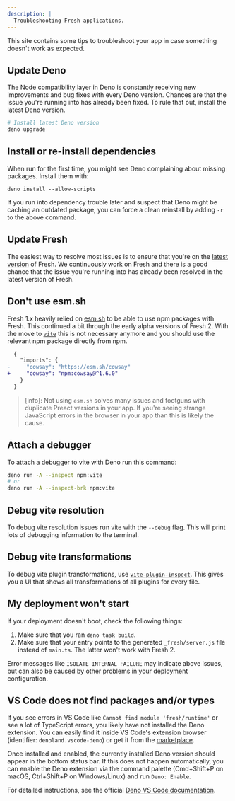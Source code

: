 ```yaml
---
description: |
  Troubleshooting Fresh applications.
---
```


This site contains some tips to troubleshoot your app in case something doesn't
work as expected.

## Update Deno

The Node compatibility layer in Deno is constantly receiving new improvements
and bug fixes with every Deno version. Chances are that the issue you're running
into has already been fixed. To rule that out, install the latest Deno version.

```sh
# Install latest Deno version
deno upgrade
```

## Install or re-install dependencies

When run for the first time, you might see Deno complaining about missing
packages. Install them with:

```shell
deno install --allow-scripts
```

If you run into dependency trouble later and suspect that Deno might be caching
an outdated package, you can force a clean reinstall by adding `-r` to the above
command.

## Update Fresh

The easiest way to resolve most issues is to ensure that you're on the
[latest version](https://jsr.io/@fresh/core/versions) of Fresh. We continuously
work on Fresh and there is a good chance that the issue you're running into has
already been resolved in the latest version of Fresh.

## Don't use esm.sh

Fresh 1.x heavily relied on [esm.sh](https://esm.sh/) to be able to use npm
packages with Fresh. This continued a bit through the early alpha versions of
Fresh 2. With the move to [`vite`](https://vite.dev/) this is not necessary
anymore and you should use the relevant npm package directly from npm.

```diff deno.json
  {
    "imports": {
-     "cowsay": "https://esm.sh/cowsay"
+     "cowsay": "npm:cowsay@^1.6.0"
    }
  }
```

> [info]: Not using `esm.sh` solves many issues and footguns with duplicate
> Preact versions in your app. If you're seeing strange JavaScript errors in the
> browser in your app than this is likely the cause.

## Attach a debugger

To attach a debugger to vite with Deno run this command:

```sh Terminal
deno run -A --inspect npm:vite
# or
deno run -A --inspect-brk npm:vite
```

## Debug vite resolution

To debug vite resolution issues run vite with the `--debug` flag. This will
print lots of debugging information to the terminal.

## Debug vite transformations

To debug vite plugin transformations, use
[`vite-plugin-inspect`](https://github.com/antfu-collective/vite-plugin-inspect).
This gives you a UI that shows all transformations of all plugins for every
file.

## My deployment won't start

If your deployment doesn't boot, check the following things:

1. Make sure that you ran `deno task build`.
2. Make sure that your entry points to the generated `_fresh/server.js` file
   instead of `main.ts`. The latter won't work with Fresh 2.

Error messages like `ISOLATE_INTERNAL_FAILURE` may indicate above issues, but
can also be caused by other problems in your deployment configuration.

## VS Code does not find packages and/or types

If you see errors in VS Code like `Cannot find module 'fresh/runtime'` or see a
lot of TypeScript errors, you likely have not installed the Deno extension. You
can easily find it inside VS Code's extension browser (identifier:
`denoland.vscode-deno`) or get it from the
[marketplace](https://marketplace.visualstudio.com/items?itemName=denoland.vscode-deno).

Once installed and enabled, the currently installed Deno version should appear
in the bottom status bar. If this does not happen automatically, you can enable
the Deno extension via the command palette (Cmd+Shift+P on macOS, Ctrl+Shift+P
on Windows/Linux) and run `Deno: Enable`.

For detailed instructions, see the official
[Deno VS Code documentation](https://docs.deno.com/runtime/reference/vscode/).
